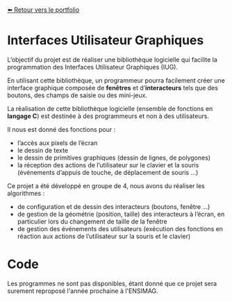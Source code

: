 [:arrow_left: Retour vers le portfolio](https://github.com/ThibaultLanthiez/Portfolio)

# Interfaces Utilisateur Graphiques

L’objectif du projet est de réaliser une bibliothèque logicielle qui facilite la programmation des Interfaces Utilisateur Graphiques (IUG).

En utilisant cette bibliothèque, un programmeur pourra facilement créer une interface graphique composée de **fenêtres** et d’**interacteurs** tels que des boutons, des champs de saisie ou des mini-jeux. 

La réalisation de cette bibliothèque logicielle (ensemble de fonctions en **langage C**) est destinée à des programmeurs et non à des utilisateurs.

Il nous est donné des fonctions pour :
* l’accès aux pixels de l’écran
* le dessin de texte
* le dessin de primitives graphiques (dessin de lignes, de polygones)
* la réception des actions de l’utilisateur sur le clavier et la souris (événements d’appuis de touche, de
déplacement de souris ...)

Ce projet a été développé en groupe de 4, nous avons du réaliser les algorithmes :
* de configuration et de dessin des interacteurs (boutons, fenêtre ...)
* de gestion de la géométrie (position, taille) des interacteurs à l’écran, en particulier lors du changement
de taille de la fenêtre
* de gestion des événements des utilisateurs (exécution des fonctions en réaction aux actions de l’utilisateur
sur la souris et le clavier)

# Code

Les programmes ne sont pas disponibles, étant donné que ce projet sera surement reproposé l'année prochaine à l'ENSIMAG.
